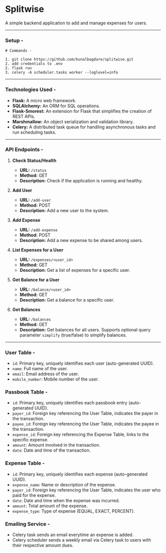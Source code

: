 # Splitwise

A simple backend application to add and manage expenses for users.

---
### Setup -
```
# Commands -

1. git clone https://github.com/kunalbagdare/splitwise.git
2. add credentials to .env
2. flask run
3. celery -A scheduler.tasks worker --loglevel=info
```
---
### Technologies Used -

- **Flask:** A micro web framework.
- **SQLAlchemy:** An ORM for SQL operations.
- **Flask-Smorest:** An extension for Flask that simplifies the creation of REST APIs.
- **Marshmallow:** An object serialization and validation library.
- **Celery:** A distributed task queue for handling asynchronous tasks and run scheduling tasks.
---

### API Endpoints -

1. **Check Status/Health**
   - **URL:** `/status`
   - **Method:** GET
   - **Description:** Check if the application is running and healthy.

2. **Add User**
   - **URL:** `/add-user`
   - **Method:** POST
   - **Description:** Add a new user to the system.

3. **Add Expense**
   - **URL:** `/add-expense`
   - **Method:** POST
   - **Description:** Add a new expense to be shared among users.

4. **List Expenses for a User**
   - **URL:** `/expenses/<user_id>`
   - **Method:** GET
   - **Description:** Get a list of expenses for a specific user.

5. **Get Balance for a User**
   - **URL:** `/balance/<user_id>`
   - **Method:** GET
   - **Description:** Get a balance for a specific user.

6. **Get Balances**
   - **URL:** `/balances`
   - **Method:** GET
   - **Description:** Get balances for all users. Supports optional query parameter `simplify` (true/false) to simplify balances.
---
### User Table -
   - `id`: Primary key, uniquely identifies each user (auto-generated UUID).
   - `name`: Full name of the user.
   - `email`: Email address of the user.
   - `mobile_number`: Mobile number of the user.

### Passbook Table -
   - `id`: Primary key, uniquely identifies each passbook entry (auto-generated UUID).
   - `payer_id`: Foreign key referencing the User Table, indicates the payer in the transaction.
   - `payee_id`: Foreign key referencing the User Table, indicates the payee in the transaction.
   - `expense_id`: Foreign key referencing the Expense Table, links to the specific expense.
   - `amount`: Amount involved in the transaction.
   - `date`: Date and time of the transaction.

### Expense Table -
   - `id`: Primary key, uniquely identifies each expense (auto-generated UUID).
   - `expense_name`: Name or description of the expense.
   - `payer_id`: Foreign key referencing the User Table, indicates the user who paid for the expense.
   - `date`: Date and time when the expense was incurred.
   - `amount`: Total amount of the expense.
   - `expense_type`: Type of expense (EQUAL, EXACT, PERCENT).

### Emailing Service -
- Celery task sends an email everytime an expense is added.
- Celery scheduler sends a weekly email via Celery task to users with their respective amount dues.
